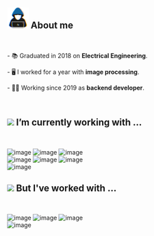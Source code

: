 ## <picture><img src = "https://github.com/0xAbdulKhalid/0xAbdulKhalid/raw/main/assets/mdImages/about_me.gif" width = 50px></picture> **About me**

<br/>
<div align="left">
  <p>- 📚 Graduated in 2018 on <strong>Electrical Engineering</strong>.</p>
  <p>- 🖥️ I worked for a year with <strong>image processing</strong>.</p>
  <p>- 👨‍💻 Working since 2019 as <strong>backend developer</strong>.</p>
</div>
<br/>

## <img src="https://media2.giphy.com/media/QssGEmpkyEOhBCb7e1/giphy.gif?cid=ecf05e47a0n3gi1bfqntqmob8g9aid1oyj2wr3ds3mg700bl&rid=giphy.gif" width ="25"> **I’m currently working with ...**
<br/>

![image](https://img.shields.io/badge/Go-00ADD8?style=for-the-badge&logo=go&logoColor=white)
![image](https://img.shields.io/badge/PostgreSQL-316192?style=for-the-badge&logo=postgresql&logoColor=white)
![image](https://img.shields.io/badge/gitlab%20ci-%23181717.svg?style=for-the-badge&logo=gitlab&logoColor=white)
<br/>
![image](https://img.shields.io/badge/kubernetes-%23326ce5.svg?style=for-the-badge&logo=kubernetes&logoColor=white)
![image](https://img.shields.io/badge/Amazon_AWS-232F3E?style=for-the-badge&logo=amazon-aws&logoColor=white)
![image](https://img.shields.io/badge/Apache%20Kafka-000?style=for-the-badge&logo=apachekafka)
<br/>
![image](https://img.shields.io/badge/Prometheus-E6522C?style=for-the-badge&logo=Prometheus&logoColor=white)
<br/>

## <img src="https://camo.githubusercontent.com/4a7b6937f206904ce1f01f844c951e88a55802144aff0f840f3c68f90912aa3d/68747470733a2f2f6d656469612e74656e6f722e636f6d2f696d616765732f37653936643939346632396233383866363366376161373766663262656137382f74656e6f722e676966" width ="25"> **But I've worked with ...**
<br/>

![image](https://img.shields.io/badge/python-3670A0?style=for-the-badge&logo=python&logoColor=ffdd54)
![image](https://img.shields.io/badge/Kotlin-0095D5?&style=for-the-badge&logo=kotlin&logoColor=white)
![image](https://img.shields.io/badge/Java-ED8B00?style=for-the-badge&logo=openjdk&logoColor=white)
<br/>
![image](https://img.shields.io/badge/typescript-%23007ACC.svg?style=for-the-badge&logo=typescript&logoColor=white)
<br/>

